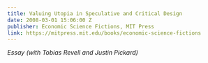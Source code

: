 ```yaml
---
title: Valuing Utopia in Speculative and Critical Design
date: 2008-03-01 15:06:00 Z
publisher: Economic Science Fictions, MIT Press
link: https://mitpress.mit.edu/books/economic-science-fictions
---
```


*Essay (with Tobias Revell and Justin Pickard)*